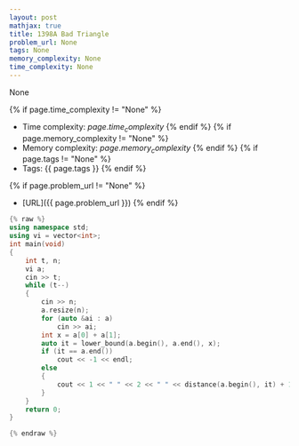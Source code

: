 ```yaml
---
layout: post
mathjax: true
title: 1398A Bad Triangle
problem_url: None
tags: None
memory_complexity: None
time_complexity: None
---
```


None


{% if page.time_complexity != "None" %}
- Time complexity: ${{ page.time_complexity }}$
{% endif %}
{% if page.memory_complexity != "None" %}
- Memory complexity: ${{ page.memory_complexity }}$
{% endif %}
{% if page.tags != "None" %}
- Tags: {{ page.tags }}
{% endif %}

{% if page.problem_url != "None" %}
- [URL]({{ page.problem_url }})
{% endif %}

```cpp
{% raw %}
using namespace std;
using vi = vector<int>;
int main(void)
{
    int t, n;
    vi a;
    cin >> t;
    while (t--)
    {
        cin >> n;
        a.resize(n);
        for (auto &ai : a)
            cin >> ai;
        int x = a[0] + a[1];
        auto it = lower_bound(a.begin(), a.end(), x);
        if (it == a.end())
            cout << -1 << endl;
        else
        {
            cout << 1 << " " << 2 << " " << distance(a.begin(), it) + 1 << endl;
        }
    }
    return 0;
}

{% endraw %}
```